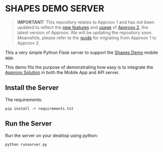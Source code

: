 # SHAPES DEMO SERVER

> **IMPORTANT:** This repository relates to Approov 1 and has not been updated to reflect the [new features](https://approov.io/docs/v2.0/changelog/) and [usage](https://approov.io/docs/v2.0/approov-usage-documentation/) of [Approov 2](https://approov.io/docs/v2.0/approov-installation/), the latest version of Approov. We will be updating the repository soon. Meanwhile, please refer to the [guide](https://approov.io/docs/v2.0/approov-usage-documentation/#migrating-from-approov-1) for migrating from Approov 1 to Approov 2.

This a very simple Python Flask server to support the [Shapes Demo](https://approov.io/demo-reg.html) mobile app.

This demo fits the purpose of demonstrating how easy is to integrate the [Approov Solution](https://approov.io/approov-in-detail.html) in both the Mobile App and API server.


## Install the Server

The requirements:

```
pip install -r requirements.txt
```

## Run the Server

Run the server on your desktop using python:

```
python runserver.py
```
